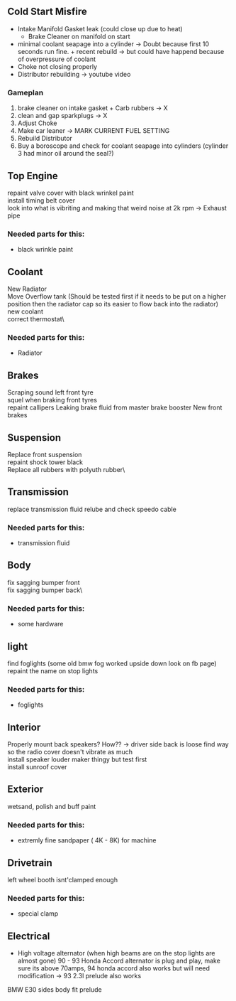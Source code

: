 
## Cold Start Misfire
- Intake Manifold Gasket leak (could close up due to heat)
    - Brake Cleaner on manifold on start
- minimal coolant seapage into a cylinder -> Doubt because first 10 seconds run fine. + recent rebuild -> but could have happend because of overpressure of coolant
- Choke not closing properly
- Distributor rebuilding -> youtube video

### Gameplan
1) brake cleaner on intake gasket + Carb rubbers -> X
2) clean and gap sparkplugs -> X
3) Adjust Choke
4) Make car leaner -> MARK CURRENT FUEL SETTING
5) Rebuild Distributor
6) Buy a boroscope and check for coolant seapage into cylinders (cylinder 3 had minor  oil around the seal?)

## Top Engine
repaint valve cover with black wrinkel paint\
install timing belt cover\
look into what is vibriting and making that weird noise at 2k rpm -> Exhaust pipe

### Needed parts for this:
- black wrinkle paint

## Coolant
New Radiator\
Move Overflow tank (Should be tested first if it needs to be put on a higher position then the radiator cap so its easier to flow back into the radiator)\
new coolant\
correct thermostat\

### Needed parts for this:
- Radiator

## Brakes
Scraping sound left front tyre\
squel when braking front tyres\
repaint callipers
Leaking brake fluid from master brake booster
New front brakes


## Suspension
Replace front suspension\
repaint shock tower black\
Replace all rubbers with polyuth rubber\


## Transmission
replace transmission fluid
relube and check speedo cable

### Needed parts for this:
- transmission fluid

## Body
fix sagging bumper front\
fix sagging bumper back\

### Needed parts for this:
- some hardware

## light
find foglights (some old bmw fog worked upside down look on fb page)\
repaint the name on stop lights

### Needed parts for this:
- foglights

## Interior
Properly mount back speakers? How?? -> driver side back is loose
find way so the radio cover doesn't vibrate as much\
install speaker louder maker thingy but test first\
install sunroof cover

## Exterior
wetsand, polish and buff paint

### Needed parts for this:
- extremly fine sandpaper ( 4K - 8K) for machine 

## Drivetrain
left wheel booth isnt'clamped enough


### Needed parts for this:
- special clamp

## Electrical
- High voltage alternator (when high beams are on the stop lights are almost gone) 90 - 93 Honda Accord alternator is plug and play, make sure its above 70amps, 94 honda accord also works but will need modification -> 93 2.3l prelude also works



BMW E30 sides body fit prelude